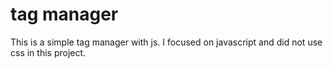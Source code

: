 # tag manager
This is a simple tag manager with js. I focused on javascript and did not use css in this project.
